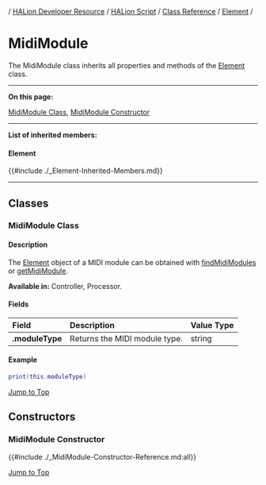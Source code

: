 / [HALion Developer Resource](../../HALion-Developer-Resource.md) / [HALion Script](./HALion-Script.md) / [Class Reference](./Class-Reference.md) / [Element](./Element.md) /

# MidiModule

The MidiModule class inherits all properties and methods of the [Element](./Element.md) class.

---

**On this page:**

[MidiModule Class](#midimodule-class), [MidiModule Constructor](#midimodule-constructor)

---

**List of inherited members:**

#### Element

{{#include ./_Element-Inherited-Members.md}}

---

## Classes

### MidiModule Class

#### Description

The [Element](./Element.md) object of a MIDI module can be obtained with [findMidiModules](./findMidiModules.md) or [getMidiModule](./getMidiModule.md).

**Available in:** Controller, Processor.

#### Fields

|Field|Description|Value Type|
|:-|:-|:-|
|**.moduleType**|Returns the MIDI module type.|string|

#### Example

```lua
print(this.moduleType)
```

[Jump to Top ](#midimodule)

## Constructors

### MidiModule Constructor

{{#include ./_MidiModule-Constructor-Reference.md:all}}

[Jump to Top ](#midimodule)

